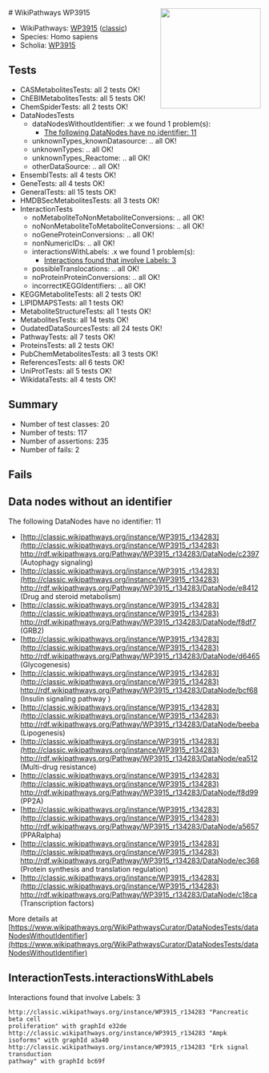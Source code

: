 <img style="float: right; width: 200px" src="https://upload.wikimedia.org/wikipedia/commons/thumb/8/83/Wplogo_with_text_500.png/640px-Wplogo_with_text_500.png" />
# WikiPathways WP3915

* WikiPathways: [WP3915](https://wikipathways.org/pathways/WP3915) ([classic](https://classic.wikipathways.org/instance/WP3915))
* Species: Homo sapiens
* Scholia: [WP3915](https://scholia.toolforge.org/wikipathways/WP3915)
## Tests
* CASMetabolitesTests: all 2 tests OK!
* ChEBIMetabolitesTests: all 5 tests OK!
* ChemSpiderTests: all 2 tests OK!
* DataNodesTests
    * dataNodesWithoutIdentifier: .x we found 1 problem(s):
        * [The following DataNodes have no identifier: 11](#8792c491)
    * unknownTypes_knownDatasource: .. all OK!
    * unknownTypes: .. all OK!
    * unknownTypes_Reactome: .. all OK!
    * otherDataSource: .. all OK!
* EnsemblTests: all 4 tests OK!
* GeneTests: all 4 tests OK!
* GeneralTests: all 15 tests OK!
* HMDBSecMetabolitesTests: all 3 tests OK!
* InteractionTests
    * noMetaboliteToNonMetaboliteConversions: .. all OK!
    * noNonMetaboliteToMetaboliteConversions: .. all OK!
    * noGeneProteinConversions: .. all OK!
    * nonNumericIDs: .. all OK!
    * interactionsWithLabels: .x we found 1 problem(s):
        * [Interactions found that involve Labels: 3](#630d267a)
    * possibleTranslocations: .. all OK!
    * noProteinProteinConversions: .. all OK!
    * incorrectKEGGIdentifiers: .. all OK!
* KEGGMetaboliteTests: all 2 tests OK!
* LIPIDMAPSTests: all 1 tests OK!
* MetaboliteStructureTests: all 1 tests OK!
* MetabolitesTests: all 14 tests OK!
* OudatedDataSourcesTests: all 24 tests OK!
* PathwayTests: all 7 tests OK!
* ProteinsTests: all 2 tests OK!
* PubChemMetabolitesTests: all 3 tests OK!
* ReferencesTests: all 6 tests OK!
* UniProtTests: all 5 tests OK!
* WikidataTests: all 4 tests OK!


## Summary

* Number of test classes: 20
* Number of tests: 117
* Number of assertions: 235
* Number of fails: 2

## Fails

<a name="8792c491" />

## Data nodes without an identifier

The following DataNodes have no identifier: 11

* [http://classic.wikipathways.org/instance/WP3915_r134283](http://classic.wikipathways.org/instance/WP3915_r134283) http://rdf.wikipathways.org/Pathway/WP3915_r134283/DataNode/c2397 (Autophagy 
signaling)
* [http://classic.wikipathways.org/instance/WP3915_r134283](http://classic.wikipathways.org/instance/WP3915_r134283) http://rdf.wikipathways.org/Pathway/WP3915_r134283/DataNode/e8412 (Drug and steroid
metabolism)
* [http://classic.wikipathways.org/instance/WP3915_r134283](http://classic.wikipathways.org/instance/WP3915_r134283) http://rdf.wikipathways.org/Pathway/WP3915_r134283/DataNode/f8df7 (GRB2)
* [http://classic.wikipathways.org/instance/WP3915_r134283](http://classic.wikipathways.org/instance/WP3915_r134283) http://rdf.wikipathways.org/Pathway/WP3915_r134283/DataNode/d6465 (Glycogenesis)
* [http://classic.wikipathways.org/instance/WP3915_r134283](http://classic.wikipathways.org/instance/WP3915_r134283) http://rdf.wikipathways.org/Pathway/WP3915_r134283/DataNode/bcf68 (Insulin 
signaling pathway )
* [http://classic.wikipathways.org/instance/WP3915_r134283](http://classic.wikipathways.org/instance/WP3915_r134283) http://rdf.wikipathways.org/Pathway/WP3915_r134283/DataNode/beeba (Lipogenesis)
* [http://classic.wikipathways.org/instance/WP3915_r134283](http://classic.wikipathways.org/instance/WP3915_r134283) http://rdf.wikipathways.org/Pathway/WP3915_r134283/DataNode/ea512 (Multi-drug
resistance)
* [http://classic.wikipathways.org/instance/WP3915_r134283](http://classic.wikipathways.org/instance/WP3915_r134283) http://rdf.wikipathways.org/Pathway/WP3915_r134283/DataNode/f8d99 (PP2A)
* [http://classic.wikipathways.org/instance/WP3915_r134283](http://classic.wikipathways.org/instance/WP3915_r134283) http://rdf.wikipathways.org/Pathway/WP3915_r134283/DataNode/a5657 (PPARalpha)
* [http://classic.wikipathways.org/instance/WP3915_r134283](http://classic.wikipathways.org/instance/WP3915_r134283) http://rdf.wikipathways.org/Pathway/WP3915_r134283/DataNode/ec368 (Protein synthesis and 
translation regulation)
* [http://classic.wikipathways.org/instance/WP3915_r134283](http://classic.wikipathways.org/instance/WP3915_r134283) http://rdf.wikipathways.org/Pathway/WP3915_r134283/DataNode/c18ca (Transcription
factors)


More details at [https://www.wikipathways.org/WikiPathwaysCurator/DataNodesTests/dataNodesWithoutIdentifier](https://www.wikipathways.org/WikiPathwaysCurator/DataNodesTests/dataNodesWithoutIdentifier)

<a name="630d267a" />

## InteractionTests.interactionsWithLabels

Interactions found that involve Labels: 3
```
http://classic.wikipathways.org/instance/WP3915_r134283 "Pancreatic
beta cell
proliferation" with graphId e32de
http://classic.wikipathways.org/instance/WP3915_r134283 "Ampk isoforms" with graphId a3a40
http://classic.wikipathways.org/instance/WP3915_r134283 "Erk signal
transduction
pathway" with graphId bc69f
```

